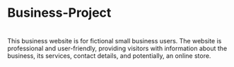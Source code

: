 # Business-Project
#
This business website is for fictional small business users. The website is professional and user-friendly, providing visitors with information about the business, its services, contact details, and potentially, an online store.
